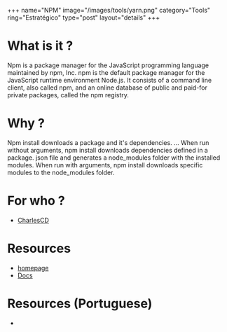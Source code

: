 +++
name="NPM"
image="/images/tools/yarn.png"
category="Tools"
ring="Estratégico"
type="post"
layout="details"
+++

# What is it ?

Npm is a package manager for the JavaScript programming language maintained by npm, Inc. npm is the default package manager for the JavaScript runtime environment Node.js. It consists of a command line client, also called npm, and an online database of public and paid-for private packages, called the npm registry. 

# Why ?

Npm install downloads a package and it's dependencies. ... When run without arguments, npm install downloads dependencies defined in a package. json file and generates a node_modules folder with the installed modules. When run with arguments, npm install downloads specific modules to the node_modules folder.

# For who ?
* [CharlesCD](https://charlescd.io/)

# Resources
* [homepage](https://www.npmjs.com/)
* [Docs](https://docs.npmjs.com/)

# Resources (Portuguese)
* []()
